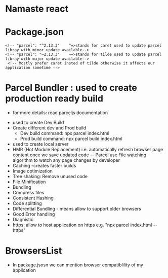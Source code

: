 # Namaste react

# Package.json

    <!-- "parcel": "^2.13.3"    ^=>stands for caret used to update parcel libray with minor update available-->
    <!-- "parcel": "~2.13.3"    ~=>stands for tilde used to update parcel libray with major update available-->
     <!-- Mostly prefer caret insted of tilde otherwise it affects our application sometime -->

# Parcel Bundler : used to create production ready build

- for more details: read parceljs documentation

* used to create Dev Build
* Create different dev and Prod build
  - Dev build command: npx parcel index.html
  - Prod build command: npx parcel build index.html
* used to create local server
* HMR (Hot Module Replacement) i.e. automatically refresh browser page content once we save updated code
  -- Parcel use File watching algorithm to watch any page changes by developer
* Caching -creates faster builds
* Image optimization
* Tree shaking: Remove unused code
* File Minification
* Bundling
* Compress files
* Consistent Hashing
* Code splitting
* Differential Bundling - means allow to support older browsers
* Good Error handling
* Diagnistic
* https: allow to host application on https e.g. "npx parcel index.html --https"

# BrowsersList

- In package.jsosn we can mention browser compatiblility of my application
